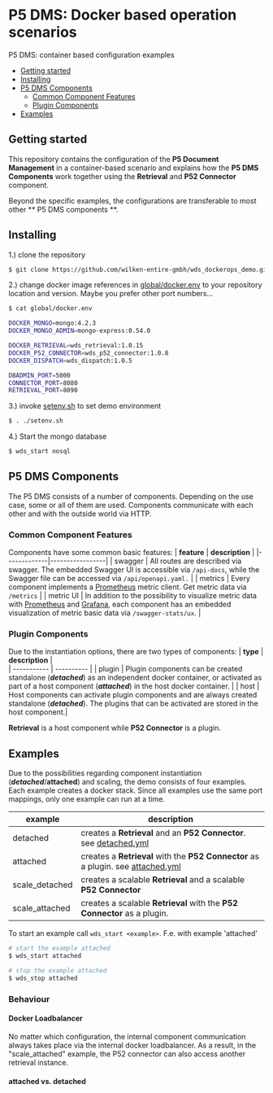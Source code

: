 # P5 DMS: Docker based operation scenarios
P5 DMS: container based configuration examples

- [Getting started](#getting-started)
- [Installing](#installing)
- [P5 DMS Components](#p5-dms-components)
  - [Common Component Features](#common-component-features)
  - [Plugin Components](#plugin-components)
- [Examples](#examples)

## Getting started
This repository contains the configuration of the **P5 Document Management** in a container-based scenario and explains how the **P5 DMS Components** work together using the **Retrieval** and **P52 Connector** component.

Beyond the specific examples, the configurations are transferable to most other ** P5 DMS components **.
## Installing 
1.) clone the repository
```bash
$ git clone https://github.com/wilken-entire-gmbh/wds_dockerops_demo.git 
```
2.) change docker image references in [global/docker.env](global/docker.env) to your repository location and version. Maybe you prefer other port numbers...
```bash
$ cat global/docker.env 

DOCKER_MONGO=mongo:4.2.3
DOCKER_MONGO_ADMIN=mongo-express:0.54.0

DOCKER_RETRIEVAL=wds_retrieval:1.0.15
DOCKER_P52_CONNECTOR=wds_p52_connector:1.0.8
DOCKER_DISPATCH=wds_dispatch:1.0.5

DBADMIN_PORT=5000
CONNECTOR_PORT=8080
RETRIEVAL_PORT=8090
```
3.) invoke [setenv.sh](setenv.sh) to set demo environment
```bash
$ . ./setenv.sh
```

4.) Start the mongo database
```bash
$ wds_start nosql 
```
## P5 DMS Components
The P5 DMS consists of a number of components. Depending on the use case, some or all of them are used. Components communicate with each other and with the outside world via HTTP.
### Common Component Features
Components have some common basic features:
| **feature** | **description** |
|-------------|-----------------|
| swagger | All routes are described via swagger. The embedded Swagger UI is accessible via `/api-docs`, while the Swagger file can be accessed via `/api/openapi.yaml.` |
| metrics | Every component implements a [Prometheus](http://www.prometheus.io/) metric client. Get metric data via `/metrics` | 
| metric UI | In addition to the possibility to visualize metric data with [Prometheus](http://www.prometheus.io/) and [Grafana](https://grafana.com/), each component has an embedded visualization of metric basic data via `/swagger-stats/ux`. |

### Plugin Components
Due to the instantiation options, there are two types of components:
| **type**    | **description**   |  
| ----------- | ---------- | 
| plugin | Plugin components can be created standalone (***detached***) as an independent docker container, or activated as part of a host component (***attached***) in the host docker container. |
| host | Host components can activate plugin components and are always created standalone (***detached***). The plugins that can be activated are stored in the host component.|  

**Retrieval** is a host component while **P52 Connector** is a plugin.

## Examples
Due to the possibilities regarding component instantiation (***detached***/**attached**) and scaling, the demo consists of four examples. Each example creates a docker stack. Since all examples use the same port mappings, only one example can run at a time.

| **example** | **description** |  
| ----------- | ---------- |
| detached | creates a **Retrieval** and an **P52 Connector**. see [detached.yml](config/detached.yml) |
| attached | creates a **Retrieval** with the **P52 Connector** as a plugin. see [attached.yml](config/attached.yml) | 
| scale_detached | creates a scalable **Retrieval** and a scalable **P52 Connector** |
| scale_attached | creates a scalable **Retrieval** with the **P52 Connector** as a plugin. |

To start an example call `wds_start <example>`. F.e. with example 'attached'

```bash
# start the example attached
$ wds_start attached

# stop the example attached 
$ wds_stop attached 
```
### Behaviour

#### Docker Loadbalancer
No matter which configuration, the internal component communication always takes place via the internal docker loadbalancer. As a result, in the "scale_attached" example, the P52 connector can also access another retrieval instance.

#### attached vs. detached



